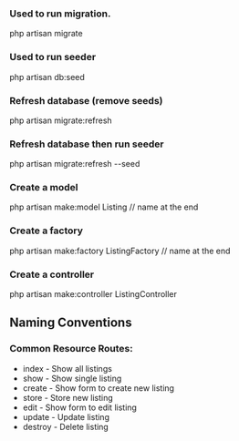 ### Used to run migration. 
php artisan migrate


### Used to run seeder
php artisan db:seed

### Refresh database (remove seeds)
php artisan migrate:refresh

### Refresh database then run seeder
php artisan migrate:refresh --seed

### Create a model
php artisan make:model Listing // name at the end

### Create a factory
php artisan make:factory ListingFactory // name at the end 

### Create a controller
php artisan make:controller ListingController


## Naming Conventions
### Common Resource Routes:
- index - Show all listings
- show - Show single listing
- create - Show form to create new listing
- store - Store new listing 
- edit - Show form to edit listing
- update - Update listing
- destroy - Delete listing